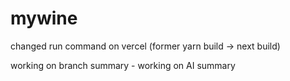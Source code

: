 # mywine

changed run command on vercel (former yarn build -> next build)

working on branch summary - working on AI summary
